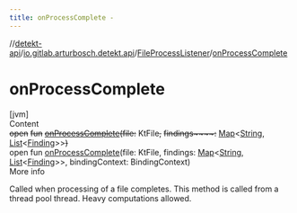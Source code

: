```yaml
---
title: onProcessComplete -
---
```

//[detekt-api](../../index.md)/[io.gitlab.arturbosch.detekt.api](../index.md)/[FileProcessListener](index.md)/[onProcessComplete](on-process-complete.md)



# onProcessComplete  
[jvm]  
Content  
~~open~~ ~~fun~~ [~~onProcessComplete~~](on-process-complete.md)~~(~~~~file~~~~:~~ KtFile~~,~~ ~~findings~~~~:~~ [Map](https://kotlinlang.org/api/latest/jvm/stdlib/kotlin.collections/-map/index.html)<[String](https://kotlinlang.org/api/latest/jvm/stdlib/kotlin/-string/index.html), [List](https://kotlinlang.org/api/latest/jvm/stdlib/kotlin.collections/-list/index.html)<[Finding](../-finding/index.md)>>~~)~~  
open fun [onProcessComplete](on-process-complete.md)(file: KtFile, findings: [Map](https://kotlinlang.org/api/latest/jvm/stdlib/kotlin.collections/-map/index.html)<[String](https://kotlinlang.org/api/latest/jvm/stdlib/kotlin/-string/index.html), [List](https://kotlinlang.org/api/latest/jvm/stdlib/kotlin.collections/-list/index.html)<[Finding](../-finding/index.md)>>, bindingContext: BindingContext)  
More info  


Called when processing of a file completes. This method is called from a thread pool thread. Heavy computations allowed.

  



